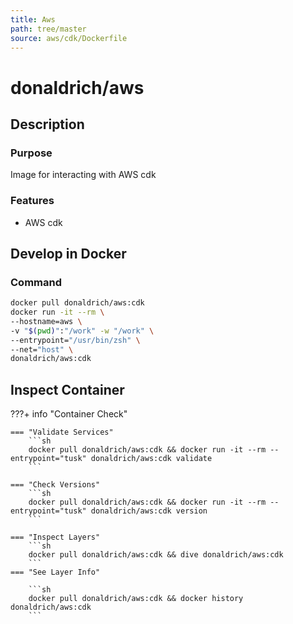 ```yaml
---
title: Aws
path: tree/master
source: aws/cdk/Dockerfile
---
```



# donaldrich/aws

## Description

### Purpose

Image for interacting with AWS cdk

### Features

* AWS cdk

## Develop in Docker

### Command

```sh
docker pull donaldrich/aws:cdk
docker run -it --rm \
--hostname=aws \
-v "$(pwd)":"/work" -w "/work" \
--entrypoint="/usr/bin/zsh" \
--net="host" \
donaldrich/aws:cdk
```

## Inspect Container

???+ info "Container Check"

    === "Validate Services"
        ```sh
        docker pull donaldrich/aws:cdk && docker run -it --rm --entrypoint="tusk" donaldrich/aws:cdk validate
        ```

    === "Check Versions"
        ```sh
        docker pull donaldrich/aws:cdk && docker run -it --rm --entrypoint="tusk" donaldrich/aws:cdk version
        ```

    === "Inspect Layers"
        ```sh
        docker pull donaldrich/aws:cdk && dive donaldrich/aws:cdk
        ```
    === "See Layer Info"

        ```sh
        docker pull donaldrich/aws:cdk && docker history donaldrich/aws:cdk
        ```